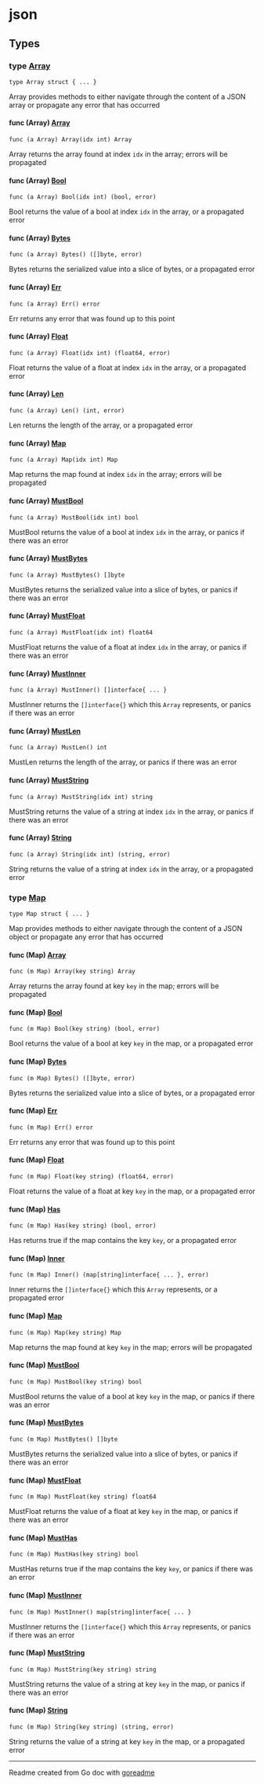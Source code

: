 # json

## Types

### type [Array](/array.go#L10)

`type Array struct { ... }`

Array provides methods to either navigate through the content of a JSON array or propagate any error that has occurred

#### func (Array) [Array](/array.go#L67)

`func (a Array) Array(idx int) Array`

Array returns the array found at index `idx` in the array; errors will be propagated

#### func (Array) [Bool](/array.go#L126)

`func (a Array) Bool(idx int) (bool, error)`

Bool returns the value of a bool at index `idx` in the array, or a propagated error

#### func (Array) [Bytes](/array.go#L142)

`func (a Array) Bytes() ([]byte, error)`

Bytes returns the serialized value into a slice of bytes, or a propagated error

#### func (Array) [Err](/array.go#L218)

`func (a Array) Err() error`

Err returns any error that was found up to this point

#### func (Array) [Float](/array.go#L110)

`func (a Array) Float(idx int) (float64, error)`

Float returns the value of a float at index `idx` in the array, or a propagated error

#### func (Array) [Len](/array.go#L174)

`func (a Array) Len() (int, error)`

Len returns the length of the array, or a propagated error

#### func (Array) [Map](/array.go#L48)

`func (a Array) Map(idx int) Map`

Map returns the map found at index `idx` in the array; errors will be propagated

#### func (Array) [MustBool](/array.go#L206)

`func (a Array) MustBool(idx int) bool`

MustBool returns the value of a bool at index `idx` in the array, or panics if there was an error

#### func (Array) [MustBytes](/array.go#L154)

`func (a Array) MustBytes() []byte`

MustBytes returns the serialized value into a slice of bytes, or panics if there was an error

#### func (Array) [MustFloat](/array.go#L194)

`func (a Array) MustFloat(idx int) float64`

MustFloat returns the value of a float at index `idx` in the array, or panics if there was an error

#### func (Array) [MustInner](/array.go#L166)

`func (a Array) MustInner() []interface{ ... }`

MustInner returns the `[]interface{}` which this `Array` represents, or panics if there was an error

#### func (Array) [MustLen](/array.go#L86)

`func (a Array) MustLen() int`

MustLen returns the length of the array, or panics if there was an error

#### func (Array) [MustString](/array.go#L182)

`func (a Array) MustString(idx int) string`

MustString returns the value of a string at index `idx` in the array, or panics if there was an error

#### func (Array) [String](/array.go#L94)

`func (a Array) String(idx int) (string, error)`

String returns the value of a string at index `idx` in the array, or a propagated error

### type [Map](/map.go#L11)

`type Map struct { ... }`

Map provides methods to either navigate through the content of a JSON object or propagate any error that has occurred

#### func (Map) [Array](/map.go#L161)

`func (m Map) Array(key string) Array`

Array returns the array found at key `key` in the map; errors will be propagated

#### func (Map) [Bool](/map.go#L131)

`func (m Map) Bool(key string) (bool, error)`

Bool returns the value of a bool at key `key` in the map, or a propagated error

#### func (Map) [Bytes](/map.go#L176)

`func (m Map) Bytes() ([]byte, error)`

Bytes returns the serialized value into a slice of bytes, or a propagated error

#### func (Map) [Err](/map.go#L85)

`func (m Map) Err() error`

Err returns any error that was found up to this point

#### func (Map) [Float](/map.go#L116)

`func (m Map) Float(key string) (float64, error)`

Float returns the value of a float at key `key` in the map, or a propagated error

#### func (Map) [Has](/map.go#L188)

`func (m Map) Has(key string) (bool, error)`

Has returns true if the map contains the key `key`, or a propagated error

#### func (Map) [Inner](/map.go#L209)

`func (m Map) Inner() (map[string]interface{ ... }, error)`

Inner returns the `[]interface{}` which this `Array` represents, or a propagated error

#### func (Map) [Map](/map.go#L146)

`func (m Map) Map(key string) Map`

Map returns the map found at key `key` in the map; errors will be propagated

#### func (Map) [MustBool](/map.go#L75)

`func (m Map) MustBool(key string) bool`

MustBool returns the value of a bool at key `key` in the map, or panics if there was an error

#### func (Map) [MustBytes](/map.go#L197)

`func (m Map) MustBytes() []byte`

MustBytes returns the serialized value into a slice of bytes, or panics if there was an error

#### func (Map) [MustFloat](/map.go#L65)

`func (m Map) MustFloat(key string) float64`

MustFloat returns the value of a float at key `key` in the map, or panics if there was an error

#### func (Map) [MustHas](/map.go#L48)

`func (m Map) MustHas(key string) bool`

MustHas returns true if the map contains the key `key`, or panics if there was an error

#### func (Map) [MustInner](/map.go#L217)

`func (m Map) MustInner() map[string]interface{ ... }`

MustInner returns the `[]interface{}` which this `Array` represents, or panics if there was an error

#### func (Map) [MustString](/map.go#L55)

`func (m Map) MustString(key string) string`

MustString returns the value of a string at key `key` in the map, or panics if there was an error

#### func (Map) [String](/map.go#L101)

`func (m Map) String(key string) (string, error)`

String returns the value of a string at key `key` in the map, or a propagated error

---
Readme created from Go doc with [goreadme](https://github.com/posener/goreadme)
